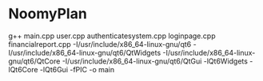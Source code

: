 # NoomyPlan

g++ main.cpp user.cpp authenticatesystem.cpp loginpage.cpp financialreport.cpp -I/usr/include/x86_64-linux-gnu/qt6 -I/usr/include/x86_64-linux-gnu/qt6/QtWidgets -I/usr/include/x86_64-linux-gnu/qt6/QtCore -I/usr/include/x86_64-linux-gnu/qt6/QtGui -lQt6Widgets -lQt6Core -lQt6Gui -fPIC -o main
